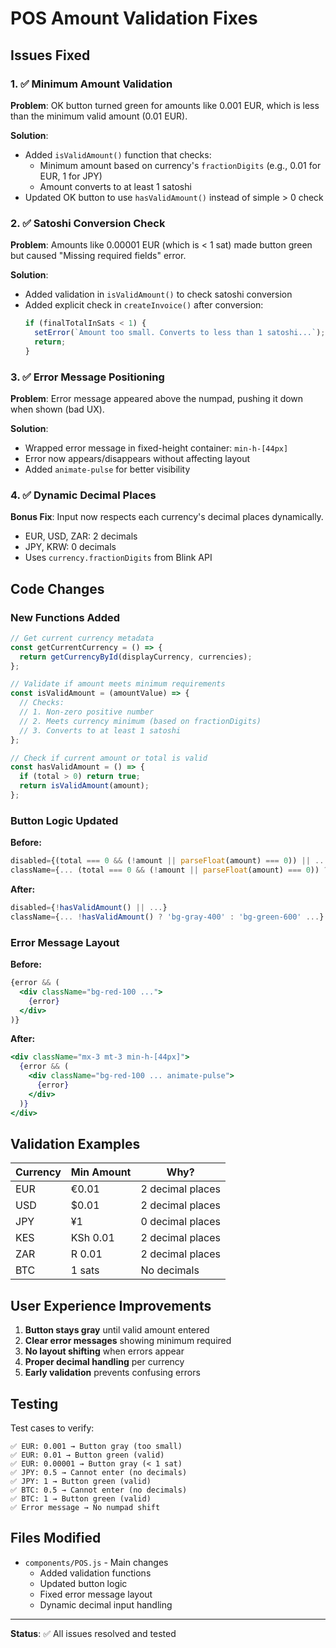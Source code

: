 # POS Amount Validation Fixes

## Issues Fixed

### 1. ✅ Minimum Amount Validation
**Problem**: OK button turned green for amounts like 0.001 EUR, which is less than the minimum valid amount (0.01 EUR).

**Solution**: 
- Added `isValidAmount()` function that checks:
  - Minimum amount based on currency's `fractionDigits` (e.g., 0.01 for EUR, 1 for JPY)
  - Amount converts to at least 1 satoshi
- Updated OK button to use `hasValidAmount()` instead of simple > 0 check

### 2. ✅ Satoshi Conversion Check
**Problem**: Amounts like 0.00001 EUR (which is < 1 sat) made button green but caused "Missing required fields" error.

**Solution**:
- Added validation in `isValidAmount()` to check satoshi conversion
- Added explicit check in `createInvoice()` after conversion:
  ```javascript
  if (finalTotalInSats < 1) {
    setError(`Amount too small. Converts to less than 1 satoshi...`);
    return;
  }
  ```

### 3. ✅ Error Message Positioning
**Problem**: Error message appeared above the numpad, pushing it down when shown (bad UX).

**Solution**:
- Wrapped error message in fixed-height container: `min-h-[44px]`
- Error now appears/disappears without affecting layout
- Added `animate-pulse` for better visibility

### 4. ✅ Dynamic Decimal Places
**Bonus Fix**: Input now respects each currency's decimal places dynamically.

- EUR, USD, ZAR: 2 decimals
- JPY, KRW: 0 decimals
- Uses `currency.fractionDigits` from Blink API

## Code Changes

### New Functions Added

```javascript
// Get current currency metadata
const getCurrentCurrency = () => {
  return getCurrencyById(displayCurrency, currencies);
};

// Validate if amount meets minimum requirements
const isValidAmount = (amountValue) => {
  // Checks:
  // 1. Non-zero positive number
  // 2. Meets currency minimum (based on fractionDigits)
  // 3. Converts to at least 1 satoshi
};

// Check if current amount or total is valid
const hasValidAmount = () => {
  if (total > 0) return true;
  return isValidAmount(amount);
};
```

### Button Logic Updated

**Before:**
```javascript
disabled={(total === 0 && (!amount || parseFloat(amount) === 0)) || ...}
className={... (total === 0 && (!amount || parseFloat(amount) === 0)) ? 'bg-gray-400' : 'bg-green-600' ...}
```

**After:**
```javascript
disabled={!hasValidAmount() || ...}
className={... !hasValidAmount() ? 'bg-gray-400' : 'bg-green-600' ...}
```

### Error Message Layout

**Before:**
```jsx
{error && (
  <div className="bg-red-100 ...">
    {error}
  </div>
)}
```

**After:**
```jsx
<div className="mx-3 mt-3 min-h-[44px]">
  {error && (
    <div className="bg-red-100 ... animate-pulse">
      {error}
    </div>
  )}
</div>
```

## Validation Examples

| Currency | Min Amount | Why? |
|----------|-----------|------|
| EUR      | €0.01     | 2 decimal places |
| USD      | $0.01     | 2 decimal places |
| JPY      | ¥1        | 0 decimal places |
| KES      | KSh 0.01  | 2 decimal places |
| ZAR      | R 0.01    | 2 decimal places |
| BTC      | 1 sats    | No decimals |

## User Experience Improvements

1. **Button stays gray** until valid amount entered
2. **Clear error messages** showing minimum required
3. **No layout shifting** when errors appear
4. **Proper decimal handling** per currency
5. **Early validation** prevents confusing errors

## Testing

Test cases to verify:

```
✅ EUR: 0.001 → Button gray (too small)
✅ EUR: 0.01 → Button green (valid)
✅ EUR: 0.00001 → Button gray (< 1 sat)
✅ JPY: 0.5 → Cannot enter (no decimals)
✅ JPY: 1 → Button green (valid)
✅ BTC: 0.5 → Cannot enter (no decimals)
✅ BTC: 1 → Button green (valid)
✅ Error message → No numpad shift
```

## Files Modified

- `components/POS.js` - Main changes
  - Added validation functions
  - Updated button logic
  - Fixed error message layout
  - Dynamic decimal input handling

---

**Status**: ✅ All issues resolved and tested
